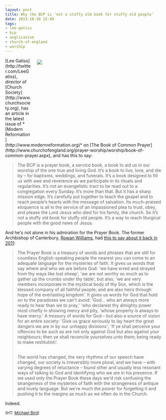 ```yaml
---
layout: post
title: Why the BCP is 'not a stuffy old book for stuffy old people'
date: 2013-10-28 15:49
tags:
- lee-gatiss
- bcp
- anglicanism
- church-of-england
- worship
---
```

<div style="float: right; margin: 5px 1px 0px 20px; width: 400px; height: 267px;"><img src="https://dl.dropboxusercontent.com/u/3897986/Jake%20Blog%20Images/1662bcp.jpg"></div>
[Lee Gatiss](http://twitter.com/LeeGatiss), director of [Church Society](http://www.churchsociety.org), has an article in the latest issue of *[Modern Reformation](http://www.modernreformation.org)* on [The Book of Common Prayer](http://www.churchofengland.org/prayer-worship/worship/book-of-common-prayer.aspx), and has this to say:

<blockquote>
The BCP is a prayer book, a service book, a book to aid us in our worship of the one true and living God. It’s a book to live, love, and die by – for baptisms, weddings, and funerals. It’s a book designed to fill us with awe and reverence as we participate in its rituals and regularities. It’s not an evangelistic tract to be read out to a congregation every Sunday. It’s more than that. But it has a sharp mission edge. It’s carefully put together to teach the gospel and to reach people’s hearts with the message of salvation. Its much-praised eloquence is all in the service of an impassioned plea to trust, obey, and please the Lord Jesus who died for his family, the church. So it’s not a stuffy old book for stuffy old people. It’s a way to reach liturgical people with the good news of Jesus.
</blockquote>

And he's not alone in his admiration for the Prayer Book. The former Archbishop of Canterbury, [Rowan Williams](http://en.wikipedia.org/wiki/Rowan_Williams), had [this to say about it back in 2011](http://blog.jakebelder.com/post/williams-on-the-book-of-common-prayer):

<blockquote>
The Prayer Book is a treasury of words and phrases that are still for countless English-speaking people the nearest you can come to an adequate language for the mysteries of faith. It gives us words that say where and who we are before God: 'we have erred and strayed from thy ways like lost sheep', 'we are not worthy so much as to gather up the crumbs under thy table', but also, 'we are very members incorporate in the mystical body of thy Son, which is the blessed company of all faithful people; and are also heirs through hope of the everlasting kingdom'. It gives us words for God that hold on to the paradoxes we can't avoid: 'God... who art always more ready to hear than we to pray,' 'who declarest thy almighty power most chiefly in showing mercy and pity, 'whose property is always to have mercy.' A treasury of words for God – but also a source of vision for an entire society: 'Give us grace seriously to lay heart the great dangers we are in by our unhappy divisions'; 'If ye shall perceive your offences to be such as are not only against God but also against your neighbours; then ye shall reconcile yourselves unto them; being ready to make restitution'.<br><br>

The world has changed, the very rhythms of our speech have changed, our society is irreversibly more plural, and we have – with varying degrees of reluctance – found other and usually less resonant ways of talking to God and identifying who we are in his presence. If we used only the Prayer Book these days we'd risk confusing the strangeness of the mysteries of faith with the strangeness of antique and lovely language. But we're much the poorer for forgetting it and pushing it to the margins as much as we often do in the Church.
</blockquote>

Indeed.

<span style="font-size:small">(HT: <a href="http://www.patheos.com/blogs/euangelion/2013/07/the-book-of-common-prayer-in-modern-reformation/#comments">Michael Bird</a>)</span>
